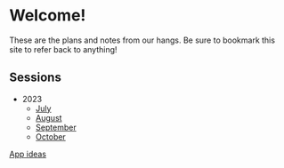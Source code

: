 # Welcome!

These are the plans and notes from our hangs. Be sure to bookmark this site to refer back to anything!

## Sessions

- 2023
  - [July](2023/july/index.md)
  - [August](2023/august/index.md)
  - [September](2023/september/index.md)
  - [October](2023/october/index.md)

[App ideas](./product_ideas/index.md)
